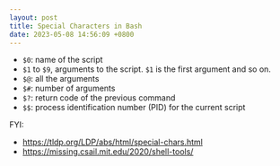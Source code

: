 ```yaml
---
layout: post
title: Special Characters in Bash
date: 2023-05-08 14:56:09 +0800
---
```


- `$0`: name of the script
- `$1` to `$9`, arguments to the script. `$1` is the first argument and so on.
- `$@`: all the arguments
- `$#`: number of arguments
- `$?`: return code of the previous command
- `$$`: process identification number (PID) for the current script

FYI:

- <https://tldp.org/LDP/abs/html/special-chars.html>
- <https://missing.csail.mit.edu/2020/shell-tools/>